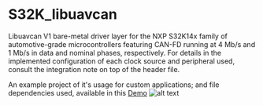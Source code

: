 # S32K_libuavcan
Libuavcan V1 bare-metal driver layer for the NXP S32K14x family of automotive-grade microcontrollers featuring CAN-FD running at 4 Mb/s and 1 Mb/s in data and nominal phases, respectively. For details in the implemented configuration of each clock source and peripheral used, consult the integration note on top of the header file.

An example project of it's usage for custom applications; and file dependencies used, available in this [Demo](https://github.com/noxuz/libuavcan_demo)
![alt text](https://s3-prod-europe.autonews.com/s3fs-public/NXP_logo%20web.jpg)
